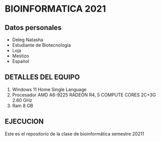 # BIOINFORMATICA 2021
## Datos personales
- Deleg Natasha
- Estudiante de Biotecnologia
- Loja
- Mestizo
- Español

## DETALLES DEL EQUIPO
1. Windows 11 Home Single Language
2.  Procesador AMD A6-9225 RADEON R4, 5 COMPUTE CORES 2C+3G  2.60 GHz
3. Ram 8 GB

## EJECUCION

Este es el repositorio de la clase de bioinformática semestre 20211
